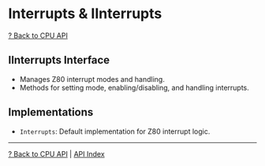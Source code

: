 # Interrupts & IInterrupts

[? Back to CPU API](README.md)

## IInterrupts Interface

- Manages Z80 interrupt modes and handling.
- Methods for setting mode, enabling/disabling, and handling interrupts.

## Implementations

- `Interrupts`: Default implementation for Z80 interrupt logic.

---

[? Back to CPU API](README.md) | [API Index](../README.md)
